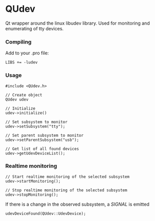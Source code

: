 # QUdev

Qt wrapper around the linux libudev library. Used for monitoring and enumerating of tty devices.


### Compiling

Add to your .pro file:
```
LIBS += -ludev
```

### Usage
```
#include <QUdev.h>

// Create object 
QUdev udev

// Initialize
udev->initialize()
    
// Set subsystem to monitor
udev->setSubsystem("tty");
        
// Set parent subsystem to monitor
udev->setParentSubsystem("usb");

// Get list of all found devices
udev->getUdevDeviceList();

```

### Realtime monitoring
```
// Start realtime monitoring of the selected subsystem
udev->startMonitoring();

// Stop realtime monitoring of the selected subsystem
udev->stopMonitoring();

```

If there is a change in the observed subsystem, a *SIGNAL* is emitted
```
udevDeviceFound(QUdev::UdevDevice);
```
